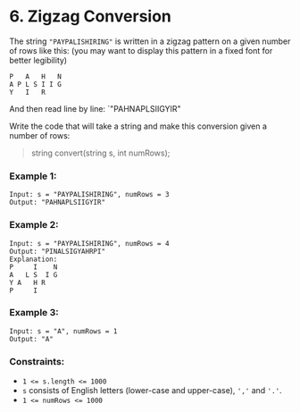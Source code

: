 # 6. Zigzag Conversion

The string `"PAYPALISHIRING"` is written in a zigzag pattern on a given number of rows like this: (you may want to display this pattern in a fixed font for better legibility)

```text
P   A   H   N
A P L S I I G
Y   I   R
```

And then read line by line: `"PAHNAPLSIIGYIR"

Write the code that will take a string and make this conversion given a number of rows:

> string convert(string s, int numRows);

### Example 1:

```text
Input: s = "PAYPALISHIRING", numRows = 3
Output: "PAHNAPLSIIGYIR"
```

### Example 2:

```text
Input: s = "PAYPALISHIRING", numRows = 4
Output: "PINALSIGYAHRPI"
Explanation:
P     I    N
A   L S  I G
Y A   H R
P     I
```

### Example 3:

```text
Input: s = "A", numRows = 1
Output: "A"
```

### Constraints:

- `1 <= s.length <= 1000`
- `s` consists of English letters (lower-case and upper-case), `','` and `'.'`.
- `1 <= numRows <= 1000`
